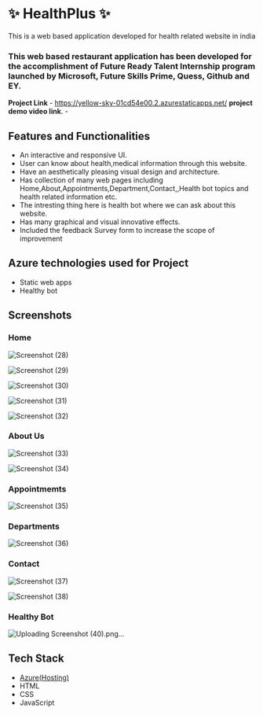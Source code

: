 # ✨ HealthPlus  ✨

This is a web based application developed for health related website in india

### This web based restaurant application has been developed for the accomplishment of Future Ready Talent Internship program launched by Microsoft, Future Skills Prime, Quess, Github and EY.


**Project Link** - https://yellow-sky-01cd54e00.2.azurestaticapps.net/
**project demo video link**. - 


## Features and Functionalities

- An interactive and responsive UI.
- User can know about health,medical information through this website.
- Have an aesthetically pleasing visual design and architecture.
- Has collection of many web pages including Home,About,Appointments,Department,Contact,,Health bot topics and health related information etc.
- The intresting thing here is health bot where we can ask about this website.
- Has many graphical and visual innovative effects.
- Included the feedback Survey form to increase the scope of improvement 

## Azure technologies used for Project
- Static web apps
- Healthy bot


## Screenshots
 ### Home 

![Screenshot (28)](https://user-images.githubusercontent.com/85351710/218151455-0e276d07-04b9-4e4a-8fe4-a8937304d963.png)


![Screenshot (29)](https://user-images.githubusercontent.com/85351710/218151489-7ef8478d-e9e0-4cfe-a937-683f1b0c7af8.png)


![Screenshot (30)](https://user-images.githubusercontent.com/85351710/218151819-b2866311-96c6-4533-a8e1-caff808799d5.png)


![Screenshot (31)](https://user-images.githubusercontent.com/85351710/218151935-6f5ee0ea-243a-49b3-934b-e25abd26144c.png)


![Screenshot (32)](https://user-images.githubusercontent.com/85351710/218152003-105df399-8e58-481b-8898-3ff5acf42c2b.png)


### About Us 


![Screenshot (33)](https://user-images.githubusercontent.com/85351710/218152245-2a56b58d-76e1-4026-b5e8-f69f78b22b05.png)


![Screenshot (34)](https://user-images.githubusercontent.com/85351710/218152262-da9d8105-3098-4bbf-9ad3-597ee073af1f.png)


### Appointmemts


![Screenshot (35)](https://user-images.githubusercontent.com/85351710/218152434-d58fd5e4-8658-4ffc-9e5a-1de588ea0973.png)


### Departments



![Screenshot (36)](https://user-images.githubusercontent.com/85351710/218152682-e3b36c37-06be-4214-8e65-d6a1088990b8.png)



### Contact


![Screenshot (37)](https://user-images.githubusercontent.com/85351710/218152894-af0e12bf-cd53-4849-bb27-3b7152982ed3.png)



![Screenshot (38)](https://user-images.githubusercontent.com/85351710/218152947-0d2497b1-0924-4259-9dc8-fac2b91bccb0.png)


### Healthy Bot


![Uploading Screenshot (40).png…]()



## Tech Stack
- [Azure(Hosting)](https://azure.microsoft.com/en-in/features/azure-portal/)
- HTML
- CSS
- JavaScript
